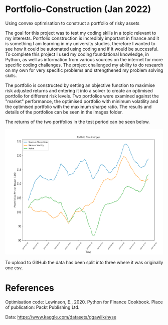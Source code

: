 # Portfolio-Construction (Jan 2022)
Using convex optimisation to construct a portfolio of risky assets

The goal for this project was to test my coding skills in a topic relevant to my interests. Portfolio construction is incredibly important in finance and it is something I am learning in my university studies, therefore I wanted to see how it could be automated using coding and if it would be successful. To complete this project I used my coding foundational knowledge, in Python, as well as information from various sources on the internet for more specific coding challenges. The project challenged my ability to do research on my own for very specific problems and strengthened my problem solving skills.

The portfolio is constructed by setting an objective function to maximise risk adjusted returns and entering it into a solver to create an optimised portfolio for different risk levels. Two portfolios were examined against the "market" performance, the optimised portfolio with minimum volatility and the optimised portfolio with the maximum sharpe ratio. The results and details of the portfolios can be seen in the images folder.

The returns of the two portfolios in the test period can be seen below.


<img src="images/returns_line.png" alt="alt text" width="700" height="400">

To upload to GitHub the data has been split into three where it was originally one csv.

# References
Optimisation code: Lewinson, E., 2020. Python for Finance Cookbook. Place of publication: Packt Publishing Ltd.

Data: https://www.kaggle.com/datasets/dgawlik/nyse
